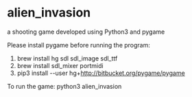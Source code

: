 # alien_invasion
a shooting game developed using Python3 and pygame

Please install pygame before running the program:
1. brew install hg sdl sdl_image sdl_ttf
2. brew install sdl_mixer portmidi
3. pip3 install --user hg+http://bitbucket.org/pygame/pygame

To run the game:
python3 alien_invasion
